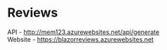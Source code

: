# Reviews
API - http://mem123.azurewebsites.net/api/generate<br>
Website - https://blazorreviews.azurewebsites.net<br>

